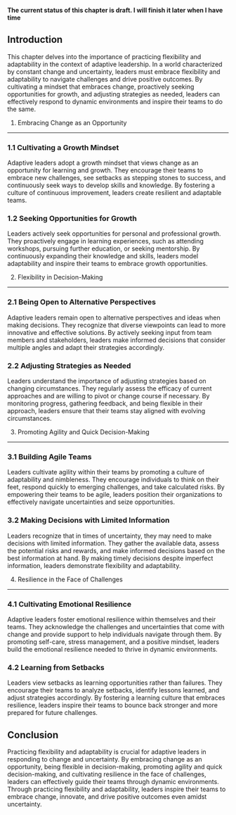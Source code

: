 **The current status of this chapter is draft. I will finish it later when I have time**

Introduction
------------

This chapter delves into the importance of practicing flexibility and adaptability in the context of adaptive leadership. In a world characterized by constant change and uncertainty, leaders must embrace flexibility and adaptability to navigate challenges and drive positive outcomes. By cultivating a mindset that embraces change, proactively seeking opportunities for growth, and adjusting strategies as needed, leaders can effectively respond to dynamic environments and inspire their teams to do the same.

1. Embracing Change as an Opportunity
-------------------------------------

### 1.1 Cultivating a Growth Mindset

Adaptive leaders adopt a growth mindset that views change as an opportunity for learning and growth. They encourage their teams to embrace new challenges, see setbacks as stepping stones to success, and continuously seek ways to develop skills and knowledge. By fostering a culture of continuous improvement, leaders create resilient and adaptable teams.

### 1.2 Seeking Opportunities for Growth

Leaders actively seek opportunities for personal and professional growth. They proactively engage in learning experiences, such as attending workshops, pursuing further education, or seeking mentorship. By continuously expanding their knowledge and skills, leaders model adaptability and inspire their teams to embrace growth opportunities.

2. Flexibility in Decision-Making
---------------------------------

### 2.1 Being Open to Alternative Perspectives

Adaptive leaders remain open to alternative perspectives and ideas when making decisions. They recognize that diverse viewpoints can lead to more innovative and effective solutions. By actively seeking input from team members and stakeholders, leaders make informed decisions that consider multiple angles and adapt their strategies accordingly.

### 2.2 Adjusting Strategies as Needed

Leaders understand the importance of adjusting strategies based on changing circumstances. They regularly assess the efficacy of current approaches and are willing to pivot or change course if necessary. By monitoring progress, gathering feedback, and being flexible in their approach, leaders ensure that their teams stay aligned with evolving circumstances.

3. Promoting Agility and Quick Decision-Making
----------------------------------------------

### 3.1 Building Agile Teams

Leaders cultivate agility within their teams by promoting a culture of adaptability and nimbleness. They encourage individuals to think on their feet, respond quickly to emerging challenges, and take calculated risks. By empowering their teams to be agile, leaders position their organizations to effectively navigate uncertainties and seize opportunities.

### 3.2 Making Decisions with Limited Information

Leaders recognize that in times of uncertainty, they may need to make decisions with limited information. They gather the available data, assess the potential risks and rewards, and make informed decisions based on the best information at hand. By making timely decisions despite imperfect information, leaders demonstrate flexibility and adaptability.

4. Resilience in the Face of Challenges
---------------------------------------

### 4.1 Cultivating Emotional Resilience

Adaptive leaders foster emotional resilience within themselves and their teams. They acknowledge the challenges and uncertainties that come with change and provide support to help individuals navigate through them. By promoting self-care, stress management, and a positive mindset, leaders build the emotional resilience needed to thrive in dynamic environments.

### 4.2 Learning from Setbacks

Leaders view setbacks as learning opportunities rather than failures. They encourage their teams to analyze setbacks, identify lessons learned, and adjust strategies accordingly. By fostering a learning culture that embraces resilience, leaders inspire their teams to bounce back stronger and more prepared for future challenges.

Conclusion
----------

Practicing flexibility and adaptability is crucial for adaptive leaders in responding to change and uncertainty. By embracing change as an opportunity, being flexible in decision-making, promoting agility and quick decision-making, and cultivating resilience in the face of challenges, leaders can effectively guide their teams through dynamic environments. Through practicing flexibility and adaptability, leaders inspire their teams to embrace change, innovate, and drive positive outcomes even amidst uncertainty.
